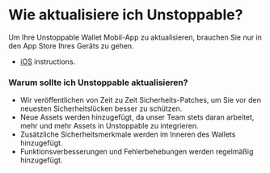 # Wie aktualisiere ich Unstoppable?

Um Ihre Unstoppable Wallet Mobil-App zu aktualisieren, brauchen Sie nur in den App Store Ihres Geräts zu gehen.

- [iOS](https://support.apple.com/en-us/HT202180) instructions.

### Warum sollte ich Unstoppable aktualisieren?

- Wir veröffentlichen von Zeit zu Zeit Sicherheits-Patches, um Sie vor den neuesten Sicherheitslücken besser zu schützen.
- Neue Assets werden hinzugefügt, da unser Team stets daran arbeitet, mehr und mehr Assets in Unstoppable zu integrieren.
- Zusätzliche Sicherheitsmerkmale werden im Inneren des Wallets hinzugefügt.
- Funktionsverbesserungen und Fehlerbehebungen werden regelmäßig hinzugefügt.


